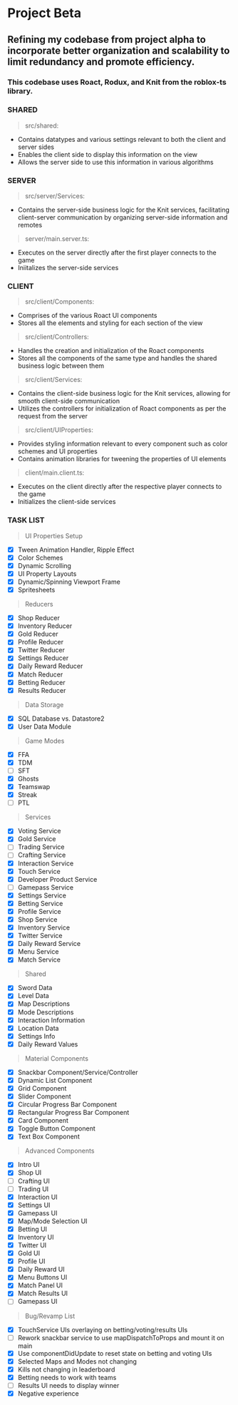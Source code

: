 # Project Beta
## Refining my codebase from project alpha to incorporate better organization and scalability to limit redundancy and promote efficiency. 
### This codebase uses Roact, Rodux, and Knit from the roblox-ts library.
### **SHARED**
> src/shared:
- Contains datatypes and various settings relevant to both the client and server sides
- Enables the client side to display this information on the view
- Allows the server side to use this information in various algorithms
### **SERVER**
> src/server/Services:
- Contains the server-side business logic for the Knit services, facilitating client-server communication by organizing server-side information and remotes
> server/main.server.ts:
- Executes on the server directly after the first player connects to the game
- Iniitalizes the server-side services
### **CLIENT**
> src/client/Components:
- Comprises of the various Roact UI components
- Stores all the elements and styling for each section of the view
> src/client/Controllers:
- Handles the creation and initialization of the Roact components
- Stores all the components of the same type and handles the shared business logic between them
> src/client/Services:
- Contains the client-side business logic for the Knit services, allowing for smooth client-side communication
- Utilizes the controllers for initialization of Roact components as per the request from the server
> src/client/UIProperties:
- Provides styling information relevant to every component such as color schemes and UI properties
- Contains animation libraries for tweening the properties of UI elements
> client/main.client.ts:
- Executes on the client directly after the respective player connects to the game
- Initializes the client-side services
### **TASK LIST**

> UI Properties Setup
- [x] Tween Animation Handler, Ripple Effect
- [x] Color Schemes
- [x] Dynamic Scrolling
- [x] UI Property Layouts
- [x] Dynamic/Spinning Viewport Frame
- [x] Spritesheets

> Reducers
- [x] Shop Reducer
- [x] Inventory Reducer
- [x] Gold Reducer
- [x] Profile Reducer
- [x] Twitter Reducer
- [x] Settings Reducer
- [x] Daily Reward Reducer
- [x] Match Reducer
- [x] Betting Reducer
- [x] Results Reducer

> Data Storage
- [x] SQL Database vs. Datastore2
- [x] User Data Module

> Game Modes
- [x] FFA
- [x] TDM
- [ ] SFT
- [x] Ghosts
- [x] Teamswap
- [x] Streak
- [ ] PTL

> Services
- [x] Voting Service
- [x] Gold Service
- [ ] Trading Service
- [ ] Crafting Service
- [x] Interaction Service
- [x] Touch Service
- [x] Developer Product Service
- [ ] Gamepass Service
- [x] Settings Service
- [x] Betting Service
- [x] Profile Service
- [x] Shop Service
- [x] Inventory Service
- [x] Twitter Service
- [x] Daily Reward Service
- [x] Menu Service
- [x] Match Service

> Shared
- [x] Sword Data
- [x] Level Data
- [x] Map Descriptions
- [x] Mode Descriptions
- [x] Interaction Information
- [x] Location Data
- [x] Settings Info
- [x] Daily Reward Values

> Material Components
- [x] Snackbar Component/Service/Controller
- [x] Dynamic List Component
- [x] Grid Component
- [x] Slider Component
- [x] Circular Progress Bar Component
- [x] Rectangular Progress Bar Component
- [x] Card Component
- [x] Toggle Button Component
- [x] Text Box Component

> Advanced Components
- [x] Intro UI
- [x] Shop UI
- [ ] Crafting UI
- [ ] Trading UI
- [x] Interaction UI
- [x] Settings UI
- [x] Gamepass UI
- [x] Map/Mode Selection UI
- [x] Betting UI
- [x] Inventory UI
- [x] Twitter UI
- [x] Gold UI
- [x] Profile UI
- [x] Daily Reward UI
- [x] Menu Buttons UI
- [x] Match Panel UI
- [x] Match Results UI
- [ ] Gamepass UI

> Bug/Revamp List
- [x] TouchService UIs overlaying on betting/voting/results UIs
- [ ] Rework snackbar service to use mapDispatchToProps and mount it on main
- [x] Use componentDidUpdate to reset state on betting and voting UIs
- [x] Selected Maps and Modes not changing
- [x] Kills not changing in leaderboard
- [x] Betting needs to work with teams
- [ ] Results UI needs to display winner
- [x] Negative experience